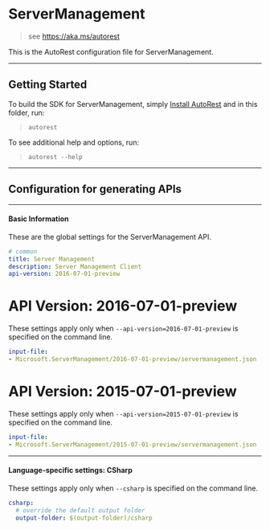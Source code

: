 # ServerManagement
    
> see https://aka.ms/autorest

This is the AutoRest configuration file for ServerManagement.



---
## Getting Started 
To build the SDK for ServerManagement, simply [Install AutoRest](https://aka.ms/autorest/install) and in this folder, run:

> `autorest`

To see additional help and options, run:

> `autorest --help`
---

## Configuration for generating APIs


---
#### Basic Information 
These are the global settings for the ServerManagement API.

``` yaml
# common 
title: Server Management
description: Server Management Client
api-version: 2016-07-01-preview

```


# API Version: 2016-07-01-preview

These settings apply only when `--api-version=2016-07-01-preview` is specified on the command line.

``` yaml $(api-version) == '2016-07-01-preview'
input-file:
- Microsoft.ServerManagement/2016-07-01-preview/servermanagement.json

```
 
# API Version: 2015-07-01-preview

These settings apply only when `--api-version=2015-07-01-preview` is specified on the command line.

``` yaml $(api-version) == '2015-07-01-preview'
input-file:
- Microsoft.ServerManagement/2015-07-01-preview/servermanagement.json

```


---
#### Language-specific settings: CSharp

These settings apply only when `--csharp` is specified on the command line.

``` yaml $(csharp)
csharp:
  # override the default output folder
  output-folder: $(output-folder)/csharp
```

